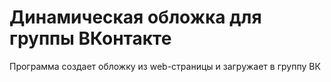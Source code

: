 # Динамическая обложка для группы ВКонтакте
 
Программа создает обложку из web-страницы и загружает в группу ВК
